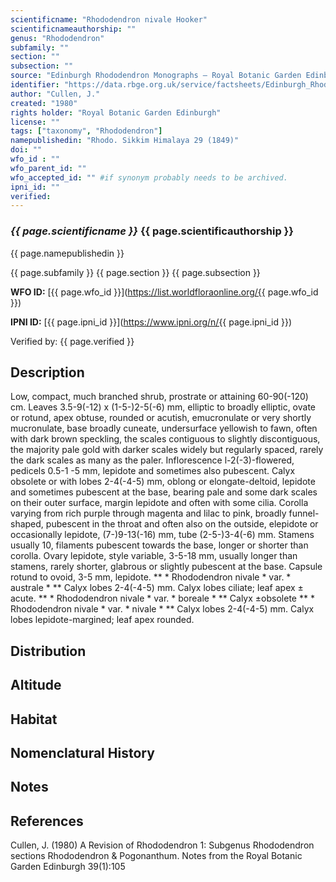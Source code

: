 ```yaml
---
scientificname: "Rhododendron nivale Hooker"
scientificnameauthorship: ""
genus: "Rhododendron"
subfamily: ""
section: ""
subsection: ""
source: "Edinburgh Rhododendron Monographs – Royal Botanic Garden Edinburgh"
identifier: "https://data.rbge.org.uk/service/factsheets/Edinburgh_Rhododendron_Monographs.xhtml"
author: "Cullen, J."
created: "1980"
rights holder: "Royal Botanic Garden Edinburgh"
license: ""
tags: ["taxonomy", "Rhododendron"]
namepublishedin: "Rhodo. Sikkim Himalaya 29 (1849)"
doi: ""
wfo_id : ""
wfo_parent_id: ""
wfo_accepted_id: "" #if synonym probably needs to be archived.                      
ipni_id: ""
verified:
---
```

### _{{ page.scientificname }}_ {{ page.scientificauthorship }}
 {{ page.namepublishedin }}

{{ page.subfamily }} {{ page.section }} {{ page.subsection }}

**WFO ID:** [{{ page.wfo_id }}](https://list.worldfloraonline.org/{{ page.wfo_id }})

**IPNI ID:** [{{ page.ipni_id }}](https://www.ipni.org/n/{{ page.ipni_id }})

Verified by: {{ page.verified }}



## Description
Low, compact, much branched shrub, prostrate or attaining 60-90(-120) cm. Leaves 3.5-9(-12) x (1-5-)2-5(-6) mm, elliptic to broadly elliptic, ovate or rotund, apex obtuse, rounded or acutish, emucronulate or very shortly mucronulate, base broadly cuneate, undersurface yellowish to fawn, often with dark brown speckling, the scales contiguous to slightly discontiguous, the majority pale gold with darker scales widely but regularly spaced, rarely the dark scales as many as the paler. Inflorescence l-2(-3)-flowered, pedicels 0.5-1 -5 mm, lepidote and sometimes also pubescent. Calyx obsolete or with lobes 2-4(-4-5) mm, oblong or elongate-deltoid, lepidote and sometimes pubescent at the base, bearing pale and some dark scales on their outer surface, margin lepidote and often with some cilia. Corolla varying from rich purple through magenta and lilac to pink, broadly funnel-shaped, pubescent in the throat and often also on the outside, elepidote or occasionally lepidote, (7-)9-13(-16) mm, tube (2-5-)3-4(-6) mm. Stamens usually 10, filaments pubescent towards the base, longer or shorter than corolla. Ovary lepidote, style variable, 3-5-18 mm, usually longer than stamens, rarely shorter, glabrous or slightly pubescent at the base. Capsule rotund to ovoid, 3-5 mm, lepidote. ** * Rhododendron nivale * var. * australe * ** Calyx lobes 2-4(-4-5) mm. Calyx lobes ciliate; leaf apex ± acute. ** * Rhododendron nivale * var. * boreale * ** Calyx ±obsolete ** * Rhododendron nivale * var. * nivale * ** Calyx lobes 2-4(-4-5) mm. Calyx lobes lepidote-margined; leaf apex rounded.

## Distribution


## Altitude


## Habitat


## Nomenclatural History

                       
## Notes


## References

Cullen, J. (1980) A Revision of Rhododendron 1: Subgenus Rhododendron sections Rhododendron & Pogonanthum. Notes from the Royal Botanic Garden Edinburgh 39(1):105
